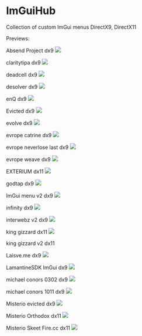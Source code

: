 # ImGuiHub
Collection of custom ImGui menus DirectX9, DirectX11

Previews:

Absend Project dx9
![ ](https://i.imgur.com/LHZKcHq.png)


claritytipa dx9
![ ](https://i.imgur.com/X8UJkUf.png)


deadcell dx9
![ ](https://i.imgur.com/cpUxmXH.png)


desolver dx9
![ ](https://i.imgur.com/I8BYf0K.png)


enQ dx9
![ ](https://i.imgur.com/z0uPpwt.png)


Evicted dx9
![ ](https://i.imgur.com/eVb5STl.png)


evolve dx9
![ ](https://i.imgur.com/8BXog88.png)


evrope catrine dx9
![ ](https://i.imgur.com/kHnHEyI.png)


evrope neverlose last dx9
![ ](https://i.imgur.com/LqzxYNT.png)


evrope weave dx9
![ ](https://i.imgur.com/RxSAMpL.png)


EXTERIUM dx11
![ ](https://i.imgur.com/cYily1o.png)


godtap dx9
![ ](https://i.imgur.com/COmcSmU.png)

ImGui menu v2 dx9
![ ](https://i.imgur.com/8A8rrhe.png)


infinity dx9
![ ](https://i.imgur.com/m7mqlag.png)


interwebz v2 dx9
![ ](https://i.imgur.com/vx2u1hh.png)


king gizzard dx11
![ ](https://i.imgur.com/lY9HkA5.png)


king gizzard v2 dx11
[ ]()


Laisve.me dx9
![ ](https://i.imgur.com/AiLowNC.png)


LamantineSDK ImGui dx9
![ ](https://i.imgur.com/W0wSLDN.png)


michael conors 0302 dx9
![ ](https://i.imgur.com/2qR64i4.png)


michael conors 1011 dx9
![ ](https://i.imgur.com/NdRyxSn.png)


Misterio evicted dx9
![ ](https://i.imgur.com/XhBeoA0.png)


Misterio Orthodox dx11
![ ](https://i.imgur.com/Y0dsL88.png)


Misterio Skeet Fire.cc dx11
![ ](https://i.imgur.com/1hGrJGU.png)






